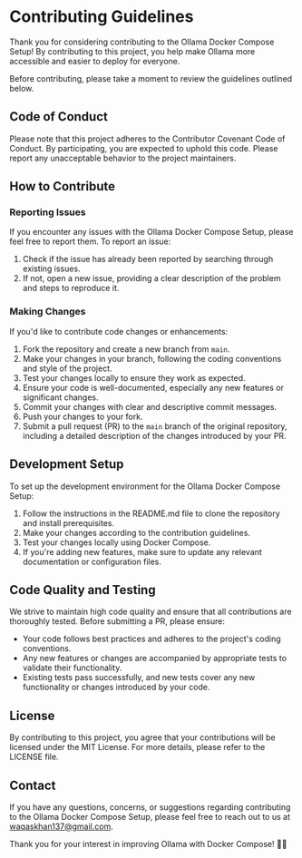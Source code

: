 

# Contributing Guidelines

Thank you for considering contributing to the Ollama Docker Compose Setup! By contributing to this project, you help make Ollama more accessible and easier to deploy for everyone.

Before contributing, please take a moment to review the guidelines outlined below.

## Code of Conduct

Please note that this project adheres to the Contributor Covenant Code of Conduct. By participating, you are expected to uphold this code. Please report any unacceptable behavior to the project maintainers.

## How to Contribute

### Reporting Issues

If you encounter any issues with the Ollama Docker Compose Setup, please feel free to report them. To report an issue:

1. Check if the issue has already been reported by searching through existing issues.
2. If not, open a new issue, providing a clear description of the problem and steps to reproduce it.

### Making Changes

If you'd like to contribute code changes or enhancements:

1. Fork the repository and create a new branch from `main`.
2. Make your changes in your branch, following the coding conventions and style of the project.
3. Test your changes locally to ensure they work as expected.
4. Ensure your code is well-documented, especially any new features or significant changes.
5. Commit your changes with clear and descriptive commit messages.
6. Push your changes to your fork.
7. Submit a pull request (PR) to the `main` branch of the original repository, including a detailed description of the changes introduced by your PR.

## Development Setup

To set up the development environment for the Ollama Docker Compose Setup:

1. Follow the instructions in the README.md file to clone the repository and install prerequisites.
2. Make your changes according to the contribution guidelines.
3. Test your changes locally using Docker Compose.
4. If you're adding new features, make sure to update any relevant documentation or configuration files.

## Code Quality and Testing

We strive to maintain high code quality and ensure that all contributions are thoroughly tested. Before submitting a PR, please ensure:

- Your code follows best practices and adheres to the project's coding conventions.
- Any new features or changes are accompanied by appropriate tests to validate their functionality.
- Existing tests pass successfully, and new tests cover any new functionality or changes introduced by your code.

## License

By contributing to this project, you agree that your contributions will be licensed under the MIT License. For more details, please refer to the LICENSE file.

## Contact

If you have any questions, concerns, or suggestions regarding contributing to the Ollama Docker Compose Setup, please feel free to reach out to us at [waqaskhan137@gmail.com](mailto:waqaskhan137@gmail.com).

Thank you for your interest in improving Ollama with Docker Compose! 🐳🚀
